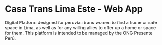 # Casa Trans Lima Este - Web App

Digital Platform designed for peruvian trans women to find a home or safe space in Lima, as well as for any willing allies to offer up a home or space for them. This platform is intended to be managed by the ONG Presente Perú.
